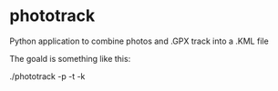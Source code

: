 phototrack
==========

Python application to combine photos and .GPX track into a .KML file

The goald is something like this:

./phototrack -p <photo-directory> -t <track-file> -k <kml-file-path>

